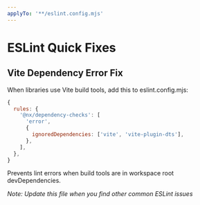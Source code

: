 ```yaml
---
applyTo: '**/eslint.config.mjs'
---
```


# ESLint Quick Fixes

## Vite Dependency Error Fix
When libraries use Vite build tools, add this to eslint.config.mjs:

```javascript
{
  rules: {
    '@nx/dependency-checks': [
      'error',
      {
        ignoredDependencies: ['vite', 'vite-plugin-dts'],
      },
    ],
  },
}
```

Prevents lint errors when build tools are in workspace root devDependencies.

*Note: Update this file when you find other common ESLint issues*
